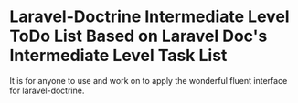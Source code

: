 # Laravel-Doctrine Intermediate Level ToDo List Based on Laravel Doc's Intermediate Level Task List

It is for anyone to use and work on to apply the wonderful fluent interface for laravel-doctrine.

